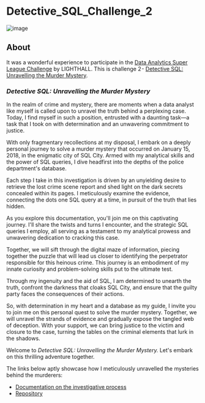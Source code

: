 # **Detective_SQL_Challenge_2**

![image](https://github.com/Monye-Okechukwu/Detective_SQL_Challenge_2/assets/136334167/1f23b292-0ade-4b9a-a960-cad564386aa7)
## About

It was a wonderful experience to participate in the  [Data Analytics Super League Challenge](https://www.lighthall.co/competition/ac2b4575-c81e-4a2b-8a58-576e1e442325) by LIGHTHALL. This is challenge 2 - [Detective SQL: Unravelling the Murder Mystery](https://www.lighthall.co/challenge/cd01c981-69e2-4f45-93c5-15c102868b68).

### ***Detective SQL: Unravelling the Murder Mystery***

In the realm of crime and mystery, there are moments when a data analyst like myself is called upon to unravel the truth behind a perplexing case. Today, I find myself in such a position, entrusted with a daunting task—a task that I took on with determination and an unwavering commitment to justice.

With only fragmentary recollections at my disposal, I embark on a deeply personal journey to solve a murder mystery that occurred on January 15, 2018, in the enigmatic city of SQL City. Armed with my analytical skills and the power of SQL queries, I dive headfirst into the depths of the police department's database.

Each step I take in this investigation is driven by an unyielding desire to retrieve the lost crime scene report and shed light on the dark secrets concealed within its pages. I meticulously examine the evidence, connecting the dots one SQL query at a time, in pursuit of the truth that lies hidden.

As you explore this documentation, you'll join me on this captivating journey. I'll share the twists and turns I encounter, and the strategic SQL queries I employ, all serving as a testament to my analytical prowess and unwavering dedication to cracking this case.

Together, we will sift through the digital maze of information, piecing together the puzzle that will lead us closer to identifying the perpetrator responsible for this heinous crime. This journey is an embodiment of my innate curiosity and problem-solving skills put to the ultimate test.

Through my ingenuity and the aid of SQL, I am determined to unearth the truth, confront the darkness that cloaks SQL City, and ensure that the guilty party faces the consequences of their actions.

So, with determination in my heart and a database as my guide, I invite you to join me on this personal quest to solve the murder mystery. Together, we will unravel the strands of evidence and gradually expose the tangled web of deception. With your support, we can bring justice to the victim and closure to the case, turning the tables on the criminal elements that lurk in the shadows.

Welcome to *Detective SQL: Unravelling the Murder Mystery.* Let's embark on this thrilling adventure together.

The links below aptly showcase how I meticulously unravelled the mysteries behind the murderers:
- [Documentation on the investigative process](https://noelshalom14.medium.com/detective-sql-unravelling-the-murder-mystery-e3f284b39ad1)
- [Repository](https://github.com/Monye-Okechukwu/Detective_SQL_Challenge_2/tree/main/Detective_SQL)
